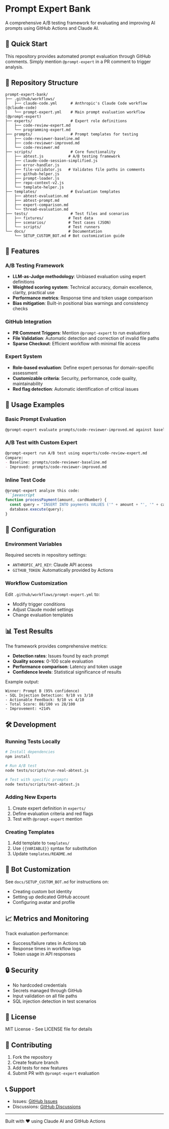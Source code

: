 # Prompt Expert Bank

A comprehensive A/B testing framework for evaluating and improving AI prompts using GitHub Actions and Claude AI.

## 🚀 Quick Start

This repository provides automated prompt evaluation through GitHub comments. Simply mention `@prompt-expert` in a PR comment to trigger analysis.

## 📁 Repository Structure

```
prompt-expert-bank/
├── .github/workflows/
│   ├── claude-code.yml      # Anthropic's Claude Code workflow (@claude-code)
│   └── prompt-expert.yml    # Main prompt evaluation workflow (@prompt-expert)
├── experts/                 # Expert role definitions
│   ├── code-review-expert.md
│   └── programming-expert.md
├── prompts/                 # Prompt templates for testing
│   ├── code-reviewer-baseline.md
│   ├── code-reviewer-improved.md
│   └── code-reviewer.md
├── scripts/                 # Core functionality
│   ├── abtest.js           # A/B testing framework
│   ├── claude-code-session-simplified.js
│   ├── error-handler.js
│   ├── file-validator.js   # Validates file paths in comments
│   ├── github-helper.js
│   ├── prompt-loader.js
│   ├── repo-context-v2.js
│   └── template-helper.js
├── templates/               # Evaluation templates
│   ├── abtest-evaluation.md
│   ├── abtest-prompt.md
│   ├── expert-comparison.md
│   └── thread-evaluation.md
├── tests/                   # Test files and scenarios
│   ├── fixtures/           # Test data
│   ├── scenarios/          # Test cases (JSON)
│   └── scripts/            # Test runners
└── docs/                   # Documentation
    └── SETUP_CUSTOM_BOT.md # Bot customization guide
```

## 🎯 Features

### A/B Testing Framework
- **LLM-as-Judge methodology**: Unbiased evaluation using expert definitions
- **Weighted scoring system**: Technical accuracy, domain excellence, clarity, practical use
- **Performance metrics**: Response time and token usage comparison
- **Bias mitigation**: Built-in positional bias warnings and consistency checks

### GitHub Integration
- **PR Comment Triggers**: Mention `@prompt-expert` to run evaluations
- **File Validation**: Automatic detection and correction of invalid file paths
- **Sparse Checkout**: Efficient workflow with minimal file access

### Expert System
- **Role-based evaluation**: Define expert personas for domain-specific assessment
- **Customizable criteria**: Security, performance, code quality, maintainability
- **Red flag detection**: Automatic identification of critical issues

## 💬 Usage Examples

### Basic Prompt Evaluation
```markdown
@prompt-expert evaluate prompts/code-reviewer-improved.md against baseline
```

### A/B Test with Custom Expert
```markdown
@prompt-expert run A/B test using experts/code-review-expert.md
Compare:
- Baseline: prompts/code-reviewer-baseline.md
- Improved: prompts/code-reviewer-improved.md
```

### Inline Test Code
```markdown
@prompt-expert analyze this code:
```javascript
function processPayment(amount, cardNumber) {
  const query = "INSERT INTO payments VALUES ('" + amount + "', '" + cardNumber + "')";
  database.execute(query);
}
```

## 🔧 Configuration

### Environment Variables
Required secrets in repository settings:
- `ANTHROPIC_API_KEY`: Claude API access
- `GITHUB_TOKEN`: Automatically provided by Actions

### Workflow Customization
Edit `.github/workflows/prompt-expert.yml` to:
- Modify trigger conditions
- Adjust Claude model settings
- Change evaluation templates

## 📊 Test Results

The framework provides comprehensive metrics:
- **Detection rates**: Issues found by each prompt
- **Quality scores**: 0-100 scale evaluation
- **Performance comparison**: Latency and token usage
- **Confidence levels**: Statistical significance of results

Example output:
```
Winner: Prompt B (95% confidence)
- SQL Injection Detection: 9/10 vs 3/10
- Actionable Feedback: 9/10 vs 4/10
- Total Score: 88/100 vs 28/100
- Improvement: +214%
```

## 🛠️ Development

### Running Tests Locally
```bash
# Install dependencies
npm install

# Run A/B test
node tests/scripts/run-real-abtest.js

# Test with specific prompts
node tests/scripts/test-abtest.js
```

### Adding New Experts
1. Create expert definition in `experts/`
2. Define evaluation criteria and red flags
3. Test with `@prompt-expert` mention

### Creating Templates
1. Add template to `templates/`
2. Use `{{VARIABLE}}` syntax for substitution
3. Update `templates/README.md`

## 🤖 Bot Customization

See `docs/SETUP_CUSTOM_BOT.md` for instructions on:
- Creating custom bot identity
- Setting up dedicated GitHub account
- Configuring avatar and profile

## 📈 Metrics and Monitoring

Track evaluation performance:
- Success/failure rates in Actions tab
- Response times in workflow logs
- Token usage in API responses

## 🔒 Security

- No hardcoded credentials
- Secrets managed through GitHub
- Input validation on all file paths
- SQL injection detection in test scenarios

## 📝 License

MIT License - See LICENSE file for details

## 🤝 Contributing

1. Fork the repository
2. Create feature branch
3. Add tests for new features
4. Submit PR with `@prompt-expert` evaluation

## 📞 Support

- Issues: [GitHub Issues](https://github.com/whichguy/prompt-expert-bank/issues)
- Discussions: [GitHub Discussions](https://github.com/whichguy/prompt-expert-bank/discussions)

---

Built with ❤️ using Claude AI and GitHub Actions